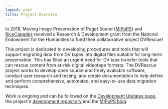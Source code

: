 ```yaml
---
layout: post
title: Project Overview
---
```


In 2018, Moving Image Preservation of Puget Sound ([MIPoPS](https://www.mipops.org)) and [RiceCapades](http://dericed.com/) received a Research & Development grant from the National Endowment for the Humanities to fund their collaborative project DVRescue!

This project is dedicated to developing procedures and tools that will support migrating data from DV tapes into digital files suitable for long-term preservation. This has filled an urgent need for DV tape transfer tools that can rescue content from at-risk digital videotape formats. The DVRescue project works to develop open source and freely available software, conduct user research and testing, and create documentation to help define and perform comprehensive, automated, and easy-to-use data migration techniques. 

Work is ongoing and can be followed on the <a href="{{ site.baseurl }}/sections/development_updates.html">Development Updates page</a>, the project's [development repository](https://github.com/mipops/dvrescue) and the [MIPoPS blog](https://mipops.tumblr.com/).
